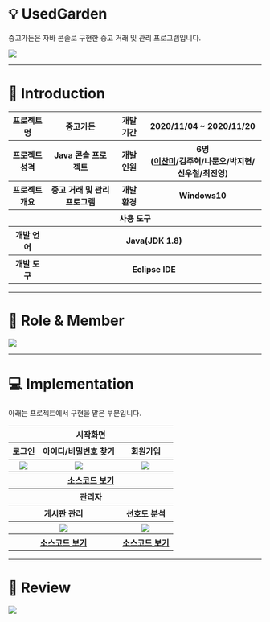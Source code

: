 # :bulb: UsedGarden
중고가든은 자바 콘솔로 구현한 중고 거래 및 관리 프로그램입니다.

<img src="https://user-images.githubusercontent.com/77385338/104583164-29275180-56a4-11eb-90d8-54525f88e0cd.JPG">


***

# 👋</g-emoji> Introduction</h3>
<table align="center">
    <tr>
        <th>프로젝트 명</th>
        <th>중고가든</th>
        <th>개발 기간</th>
        <th>2020/11/04 ~ 2020/11/20</th>
    </tr>
    <tr>
        <th>프로젝트 성격</th>
        <th>Java 콘솔 프로젝트</th>
        <th>개발 인원</th>
        <th>6명<br>
          (<a href="https://github.com/iamleechanmi">이찬미</a>/</a>김주혁</a>/</a>나문오</a>/</a>박지현</a>/</a>신우철</a>/</a>최진영</a>)
      </th>
    </tr>
      <tr>
        <th>프로젝트 개요</th>
        <th>중고 거래 및 관리 프로그램</th>
        <th>개발 환경</th>
        <th>Windows10</th>
    </tr>
    <tr>
        <th colspan="6">사용 도구</th>
    </tr>  
    <tr>
        <th>개발 언어</th>
        <th colspan="5">Java(JDK 1.8)</th>
    </tr>
    <tr>
        <th>개발 도구</th>
        <th colspan="5">Eclipse IDE</th>
    </tr>
</table>

***
# 📑 Role & Member
<img src="https://user-images.githubusercontent.com/77385338/104583194-32b0b980-56a4-11eb-911d-a554136c8a95.JPG">

***
# :computer: Implementation
아래는 프로젝트에서 구현을 맡은 부분입니다.
<table>
  <tr>
    <th colspan="3">시작화면</th>
  </tr>
  <tr>
    <th>로그인</th>
    <th>아이디/비밀번호 찾기</th>
    <th>회원가입</th>
  </tr>
  <tr>
    <th><img src="https://user-images.githubusercontent.com/77385338/104583232-3d6b4e80-56a4-11eb-9496-c21f11b67c4f.gif"></th>
    <th><img src="https://user-images.githubusercontent.com/77385338/104583293-4eb45b00-56a4-11eb-835d-13c2d9b4ed62.gif"></th>
    <th><img src="https://user-images.githubusercontent.com/77385338/104583314-57a52c80-56a4-11eb-84c2-9d533c604f9d.gif"></th>
  </tr>
  <tr>
    <th colspan="3"><a href="https://github.com/iamleechanmi/usedGardenTeamProject/tree/master/%5B06%5D%EC%86%8C%EC%8A%A4%EC%BD%94%EB%93%9C/com.garden.used.login">소스코드 보기</a></th>
  </tr>
  <tr>
    <th colspan="3">관리자</th>
  </tr>
  <tr>
    <th colspan="2">게시판 관리</th>
    <th>선호도 분석</th>
  </tr>
  <tr>
    <th colspan="2"><img src="https://user-images.githubusercontent.com/77385338/104583357-6095fe00-56a4-11eb-8e4d-c5eb0b5052a9.gif"></th>
    <th><img src="https://user-images.githubusercontent.com/77385338/104583395-6a1f6600-56a4-11eb-9166-21cfe9fa6e37.gif"></th>
  </tr>
  <tr>
    <th colspan="2"><a href="https://github.com/iamleechanmi/usedGardenTeamProject/blob/master/%5B06%5D%EC%86%8C%EC%8A%A4%EC%BD%94%EB%93%9C/com.garden.used.admin.site/Post.java">소스코드 보기</a></th>
    <th><a href="https://github.com/iamleechanmi/usedGardenTeamProject/blob/master/%5B06%5D%EC%86%8C%EC%8A%A4%EC%BD%94%EB%93%9C/com.garden.used.admin.preference/Preference.java">소스코드 보기</a></th>
  </tr>
</table>

***
# :speech_balloon: Review
<img src="https://user-images.githubusercontent.com/77385338/104589668-92f82900-56ad-11eb-82ef-970592fa35a2.JPG">
